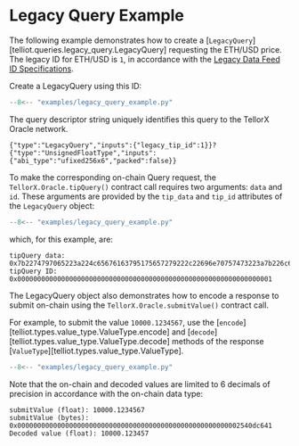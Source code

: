 # Legacy Query Example

The following example demonstrates how to create a 
[`LegacyQuery`][telliot.queries.legacy_query.LegacyQuery]
requesting the ETH/USD price.  The legacy ID for ETH/USD is `1`, 
in accordance with the 
[Legacy Data Feed ID Specifications](https://docs.tellor.io/tellor/integration/data-ids/current-data-feeds).

Create a LegacyQuery using this ID:

```python hl_lines="3-4"
--8<-- "examples/legacy_query_example.py"
```

The query descriptor string uniquely identifies this query to the 
TellorX Oracle network.

```
{"type":"LegacyQuery","inputs":{"legacy_tip_id":1}}?{"type":"UnsignedFloatType","inputs":{"abi_type":"ufixed256x6","packed":false}}
```

To make the corresponding on-chain Query request, 
the `TellorX.Oracle.tipQuery()` contract call
requires two arguments: `data` and `id`.  These arguments are provided by 
the `tip_data` and `tip_id` attributes of the `LegacyQuery` object:

```python hl_lines="5 6"
--8<-- "examples/legacy_query_example.py"
```

which, for this example, are:

```
tipQuery data: 0x7b2274797065223a224c65676163795175657279222c22696e70757473223a7b226c65676163795f7469705f6964223a317d7d3f7b2274797065223a22556e7369676e6564466c6f617454797065222c22696e70757473223a7b226162695f74797065223a227566697865643235367836222c227061636b6564223a66616c73657d7d
tipQuery ID: 0x0000000000000000000000000000000000000000000000000000000000000001
```

The LegacyQuery object also demonstrates how to encode a response
to submit on-chain using the `TellorX.Oracle.submitValue()` contract call.

For example, to submit the value `10000.1234567`, use the 
[`encode`][telliot.types.value_type.ValueType.encode] and 
[`decode`][telliot.types.value_type.ValueType.decode] methods of the response
[`ValueType`][telliot.types.value_type.ValueType].

```python hl_lines="8-15"
--8<-- "examples/legacy_query_example.py"
```

Note that the on-chain and decoded values are limited to 
6 decimals of precision in accordance with the on-chain data type:

```
submitValue (float): 10000.1234567
submitValue (bytes): 0x00000000000000000000000000000000000000000000000000000002540dc641
Decoded value (float): 10000.123457
```

